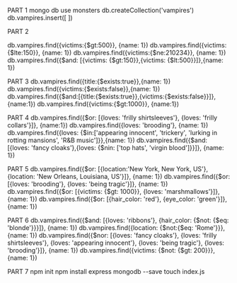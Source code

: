 PART 1
mongo
db
use monsters
db.createCollection('vampires')
db.vampires.insert([ <paste seed file contents>])

PART 2
<!-- Added {name: 1} to each query to just return the vampires' names and not their whole data object -->
db.vampires.find({victims:{$gt:500}}, {name: 1})
db.vampires.find({victims:{$lte:150}}, {name: 1})
db.vampires.find({victims:{$ne:210234}}, {name: 1})
db.vampires.find({$and: [{victims: {$gt:150}},{victims: {$lt:500}}]},{name: 1})

PART 3
db.vampires.find({title:{$exists:true}},{name: 1})
db.vampires.find({victims:{$exists:false}},{name: 1})
db.vampires.find({$and:[{title:{$exists:true}},{victims:{$exists:false}}]},{name:1})
db.vampires.find({victims:{$gt:1000}}, {name:1})

PART 4
db.vampires.find({$or: [{loves: 'frilly shirtsleeves'}, {loves: 'frilly collars'}]}, {name:1})
db.vampires.find({loves: 'brooding'}, {name: 1})
db.vampires.find({loves: {$in:['appearing innocent', 'trickery', 'lurking in rotting mansions', 'R&B music']}},{name: 1})
db.vampires.find({$and: [{loves: 'fancy cloaks'},{loves: {$nin: ['top hats', 'virgin blood']}}]}, {name: 1})

PART 5
db.vampires.find({$or: [{location:'New York, New York, US'}, {location: 'New Orleans, Louisiana, US'}]}, {name: 1})
db.vampires.find({$or: [{loves: 'brooding'}, {loves: 'being tragic'}]}, {name: 1})
db.vampires.find({$or: [{victims: {$gt: 1000}}, {loves: 'marshmallows'}]}, {name: 1})
db.vampires.find({$or: [{hair_color: 'red'}, {eye_color: 'green'}]}, {name: 1})

PART 6
db.vampires.find({$and: [{loves: 'ribbons'}, {hair_color: {$not: {$eq: 'blonde'}}}]}, {name: 1})
db.vampires.find({location: {$not:{$eq: 'Rome'}}}, {name: 1})
db.vampires.find({$nor: [{loves: 'fancy cloaks'}, {loves: 'frilly shirtsleeves'}, {loves: 'appearing innocent'}, {loves: 'being tragic'}, {loves: 'brooding'}]}, {name: 1})
db.vampires.find({victims: {$not: {$gt: 200}}}, {name: 1})

PART 7
npm init
npm install express mongodb --save
touch index.js
